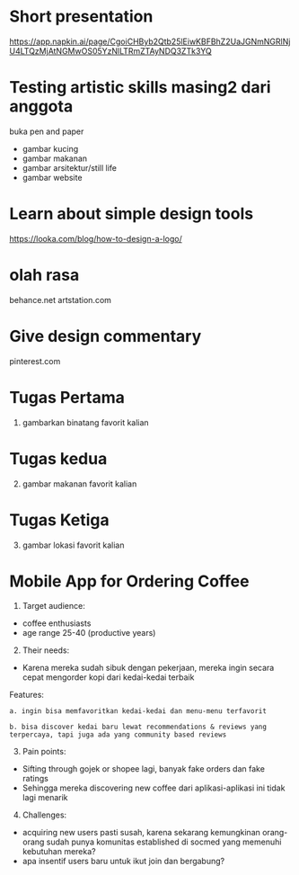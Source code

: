 # Short presentation
https://app.napkin.ai/page/CgoiCHByb2Qtb25lEiwKBFBhZ2UaJGNmNGRlNjU4LTQzMjAtNGMwOS05YzNlLTRmZTAyNDQ3ZTk3YQ

# Testing artistic skills masing2 dari anggota
buka pen and paper
  - gambar kucing
  - gambar makanan
  - gambar arsitektur/still life
  - gambar website

# Learn about simple design tools
https://looka.com/blog/how-to-design-a-logo/

# olah rasa
behance.net
artstation.com

# Give design commentary
pinterest.com





# Tugas Pertama
1. gambarkan binatang favorit kalian


# Tugas kedua
2. gambar makanan favorit kalian


# Tugas Ketiga
3. gambar lokasi favorit kalian



# Mobile App for Ordering Coffee
1. Target audience:
  - coffee enthusiasts
  - age range 25-40 (productive years)

2. Their needs:
  - Karena mereka sudah sibuk dengan pekerjaan, mereka ingin secara cepat mengorder kopi dari kedai-kedai terbaik
  
  Features:

    a. ingin bisa memfavoritkan kedai-kedai dan menu-menu terfavorit
    
    b. bisa discover kedai baru lewat recommendations & reviews yang terpercaya, tapi juga ada yang community based reviews

3. Pain points:
  - Sifting through gojek or shopee lagi, banyak fake orders dan fake ratings
  - Sehingga mereka discovering new coffee dari aplikasi-aplikasi ini tidak lagi menarik

4. Challenges:
  - acquiring new users pasti susah, karena sekarang kemungkinan orang-orang sudah punya komunitas established di socmed yang memenuhi kebutuhan mereka?
  - apa insentif users baru untuk ikut join dan bergabung?